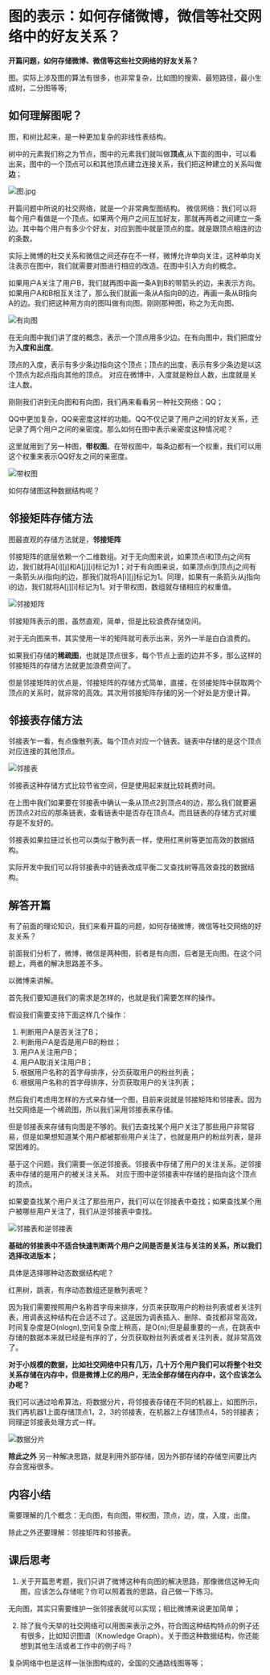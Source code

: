 # 图的表示：如何存储微博，微信等社交网络中的好友关系？

**开篇问题，如何存储微博、微信等这些社交网络的好友关系？**

图。实际上涉及图的算法有很多，也非常复杂，比如图的搜索、最短路径，最小生成树，二分图等等;

## 如何理解图呢？
图，和树比起来，是一种更加复杂的非线性表结构。

树中的元素我们称之为节点，图中的元素我们就叫做**顶点**,从下面的图中，可以看出来，图中的一个顶点可以和其他顶点建立连接关系，我们把这种建立的关系叫做**边**；

![图.jpg](img/图.jpg)

开篇问题中所说的社交网络，就是一个非常典型图结构。
微信网络：我们可以将每个用户看做是一个顶点。如果两个用户之间互加好友，那就再两者之间建立一条边。其中每个用户有多少个好友，对应到图中就是顶点的度。就是跟顶点相连的边的条数。

实际上微博的社交关系和微信之间还存在不一样，微博允许单向关注，这种单向关注表示在图中，我们就需要对图进行相应的改造。在图中引入方向的概念。

如果用户A关注了用户B，我们就再图中画一条A到B的带箭头的边，来表示方向。如果用户A和B相互关注了，那么我们就画一条从A指向B的边，再画一条从B指向A的边。我们把这种用方向的图叫做有向图。刚刚那种图，称之为无向图、

![有向图](img/有向图.jpg)

在无向图中我们讲了度的概念，表示一个顶点用多少边。在有向图中，我们把度分为**入度和出度**。

顶点的入度，表示有多少条边指向这个顶点；顶点的出度，表示有多少条边是以这个顶点为起点指向其他的顶点。
对应在微博中，入度就是粉丝人数，出度就是关注人数。

刚刚我们讲到无向图和有向图，我们再来看看另一种社交网络：QQ；

QQ中更加复杂，QQ亲密度这样的功能。QQ不仅记录了用户之间的好友关系，还记录了两个用户之间的亲密度。那么如何在图中表示亲密度这种情况呢？

这里就用到了另一种图，**带权图**。在带权图中，每条边都有一个权重，我们可以用这个权重来表示QQ好友之间的亲密度。

![带权图](img/带权图.jpg)

如何存储图这种数据结构呢？

## 邻接矩阵存储方法
图最直观的存储方法就是，**邻接矩阵**

邻接矩阵的底层依赖一个二维数组。对于无向图来说，如果顶点i和顶点j之间有边，我们就将A[i][j]和A[j][i]标记为1；对于有向图来说，如果顶点i到顶点j之间有一条箭头从i指向j的边，那我们就将A[i][j]标记为1。同理，如果有一条箭头从j指向i的边，我们就将A[j][i]标记为1。对于带权图，数组就存储相应的权重值。

![邻接矩阵](img/邻接矩阵.jpg)

邻接矩阵表示的图，虽然直观，简单，但是比较浪费存储空间。

对于无向图来书，其实使用一半的矩阵就可表示出来，另外一半是白白浪费的。

如果我们存储的**稀疏图**，也就是顶点很多，每个节点上面的边并不多，那么这样的邻接矩阵的存储方法就更加浪费空间了。

但是邻接矩阵的优点是，邻接矩阵的存储方式简单，直接，在邻接矩阵中获取两个顶点的关系时，就非常的高效。其次用邻接矩阵存储的另一个好处是方便计算。

## 邻接表存储方法
邻接表乍一看，有点像散列表。每个顶点对应一个链表。链表中存储的是这个顶点对应连接的其他顶点。

![邻接表](img/邻接表.jpg)

邻接表这种存储方式比较节省空间，但是使用起来就比较耗费时间。

在上图中我们如果要在邻接表中确认一条从顶点2到顶点4的边，那么我们就要遍历顶点2对应的那条链表，查看链表中是否存在顶点4。而且链表的存储方式对缓存是不友好的。

邻接表如果拉链过长也可以类似于散列表一样，使用红黑树等更加高效的数据结构。

实际开发中我们可以将邻接表中的链表改成平衡二叉查找树等高效查找的数据结构。

## 解答开篇

有了前面的理论知识，我们来看开篇的问题，如何存储微博，微信等社交网络的好友关系？

前面我们分析了，微博，微信是两种图，前者是有向图，后者是无向图。在这个问题上，两者的解决思路差不多。

以微博来讲解。

首先我们要知道我们的需求是怎样的，也就是我们需要怎样的操作。

假设我们需要支持下面这样几个操作：

1. 判断用户A是否关注了B；
2. 判断用户A是否是用户B的粉丝；
3. 用户A关注用户B；
4. 用户A取消关注用户B；
5. 根据用户名称的首字母排序，分页获取用户的粉丝列表；
6. 根据用户名称的首字母排序，分页获取用户的关注列表；

然后我们考虑用怎样的方式来存储一个图，目前来说就是邻接矩阵和邻接表。因为社交网络是一个稀疏图，所以我们采用邻接表来存储。

但是邻接表来存储有向图是不够的。我们去查找某个用户关注了那些用户非常容易，但是如果想知道某个用户都被那些用户关注了，也就是用户的粉丝列表，是非常困难的。

基于这个问题，我们需要一张逆邻接表。邻接表中存储了用户的关注关系。逆邻接表中存储的是用户的被关注关系。
对应于图中逆邻接表中存储的是指向这个顶点的顶点。

如果要查找某个用户关注了那些用户，我们可以在邻接表中查找；如果查找某个用户被哪些用户关注了，我们从逆邻接表中查找。

![邻接表和逆邻接表](img/邻接表和逆邻接表.jpg)

**基础的邻接表中不适合快速判断两个用户之间是否是关注与关注的关系，所以我们选择改进版本；**

具体是选择哪种动态数据结构呢？

红黑树，跳表，有序动态数组还是散列表呢？

因为我们需要按照用户名称首字母来排序，分页来获取用户的粉丝列表或者关注列表，用调表这种结构在合适不过了。这是因为调表插入、删除、查找都非常高效。时间复杂度是O(nlogn),空间复杂度上稍高，是O(n);但是最重要的一点，在跳表中存储的数据本来就已经是有序的了，分页获取粉丝列表或者关注列表，就非常高效了。

**对于小规模的数据，比如社交网络中只有几万，几十万个用户我们可以将整个社交关系存储在内存中，但是微博上亿的用户，无法全部存储在内存中，这个应该怎么办呢？**

我们可以通过哈希算法，将数据分片，将邻接表存储在不同的机器上，如图所示，我们再机器1上面存储顶点1，2，3的邻接表，在机器2上存储顶点4，5的邻接表；同理逆邻接表处理方式一样。

![数据分片](img/数据分片.jpg)

**除此之外**
另一种解决思路，就是利用外部存储，因为外部存储的存储空间要比内存会宽裕很多。

## 内容小结
需要理解的几个概念：无向图，有向图，带权图，顶点，边，度，入度，出度。

除此之外还要理解：邻接矩阵和邻接表。

## 课后思考
1. 关于开篇思考题，我们只讲了微博这种有向图的解决思路，那像微信这种无向图，应该怎么存储呢？你可以照着我的思路，自己做一下练习。

无向图，其实只需要维护一张邻接表就可以实现；相比微博来说更加简单；

2. 除了我今天举的社交网络可以用图来表示之外，符合图这种结构特点的例子还有很多，比如知识图谱（Knowledge Graph）。关于图这种数据结构，你还能想到其他生活或者工作中的例子吗？

复杂网络中也是这样一张张图构成的，全国的交通路线图等等；
